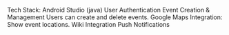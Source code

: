 Tech Stack: Android Studio (java)
User Authentication
Event Creation & Management
Users can create and delete events.
Google Maps Integration: Show event locations.
Wiki Integration
Push Notifications

